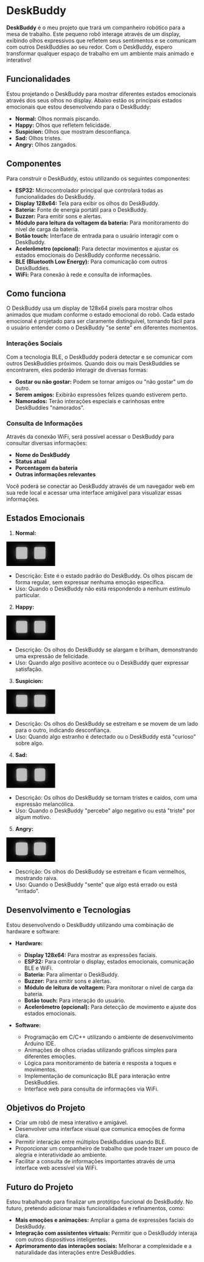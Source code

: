 # DeskBuddy

**DeskBuddy** é o meu projeto que trará um companheiro robótico para a mesa de trabalho. Este pequeno robô interage através de um display, exibindo olhos expressivos que refletem seus sentimentos e se comunicam com outros DeskBuddies ao seu redor. Com o DeskBuddy, espero transformar qualquer espaço de trabalho em um ambiente mais animado e interativo!

## Funcionalidades

Estou projetando o DeskBuddy para mostrar diferentes estados emocionais através dos seus olhos no display. Abaixo estão os principais estados emocionais que estou desenvolvendo para o DeskBuddy:

- **Normal:** Olhos normais piscando.
- **Happy:** Olhos que refletem felicidade.
- **Suspicion:** Olhos que mostram desconfiança.
- **Sad:** Olhos tristes.
- **Angry:** Olhos zangados.

## Componentes

Para construir o DeskBuddy, estou utilizando os seguintes componentes:

- **ESP32:** Microcontrolador principal que controlará todas as funcionalidades do DeskBuddy.
- **Display 128x64:** Tela para exibir os olhos do DeskBuddy.
- **Bateria:** Fonte de energia portátil para o DeskBuddy.
- **Buzzer:** Para emitir sons e alertas.
- **Módulo para leitura da voltagem da bateria:** Para monitoramento do nível de carga da bateria.
- **Botão touch:** Interface de entrada para o usuário interagir com o DeskBuddy.
- **Acelerômetro (opcional):** Para detectar movimentos e ajustar os estados emocionais do DeskBuddy conforme necessário.
- **BLE (Bluetooth Low Energy):** Para comunicação com outros DeskBuddies.
- **WiFi:** Para conexão à rede e consulta de informações.

## Como funciona

O DeskBuddy usa um display de 128x64 pixels para mostrar olhos animados que mudam conforme o estado emocional do robô. Cada estado emocional é projetado para ser claramente distinguível, tornando fácil para o usuário entender como o DeskBuddy "se sente" em diferentes momentos.

### Interações Sociais

Com a tecnologia BLE, o DeskBuddy poderá detectar e se comunicar com outros DeskBuddies próximos. Quando dois ou mais DeskBuddies se encontrarem, eles poderão interagir de diversas formas:

- **Gostar ou não gostar:** Podem se tornar amigos ou "não gostar" um do outro.
- **Serem amigos:** Exibirão expressões felizes quando estiverem perto.
- **Namorados:** Terão interações especiais e carinhosas entre DeskBuddies "namorados".

### Consulta de Informações

Através da conexão WiFi, será possível acessar o DeskBuddy para consultar diversas informações:

- **Nome do DeskBuddy**
- **Status atual**
- **Porcentagem da bateria**
- **Outras informações relevantes**

Você poderá se conectar ao DeskBuddy através de um navegador web em sua rede local e acessar uma interface amigável para visualizar essas informações.

## Estados Emocionais

1. **Normal:**

![Logo do Markdown](assets/normal.gif)
   - Descrição: Este é o estado padrão do DeskBuddy. Os olhos piscam de forma regular, sem expressar nenhuma emoção específica.
   - Uso: Quando o DeskBuddy não está respondendo a nenhum estímulo particular.

2. **Happy:**

![Logo do Markdown](assets/happy.gif)
   - Descrição: Os olhos do DeskBuddy se alargam e brilham, demonstrando uma expressão de felicidade.
   - Uso: Quando algo positivo acontece ou o DeskBuddy quer expressar satisfação.

3. **Suspicion:**

![Logo do Markdown](assets/suspicion.gif)
   - Descrição: Os olhos do DeskBuddy se estreitam e se movem de um lado para o outro, indicando desconfiança.
   - Uso: Quando algo estranho é detectado ou o DeskBuddy está "curioso" sobre algo.

4. **Sad:**

![Logo do Markdown](assets/sad.gif)
   - Descrição: Os olhos do DeskBuddy se tornam tristes e caídos, com uma expressão melancólica.
   - Uso: Quando o DeskBuddy "percebe" algo negativo ou está "triste" por algum motivo.

5. **Angry:**

![Logo do Markdown](assets/angry.gif)
   - Descrição: Os olhos do DeskBuddy se estreitam e ficam vermelhos, mostrando raiva.
   - Uso: Quando o DeskBuddy "sente" que algo está errado ou está "irritado".

## Desenvolvimento e Tecnologias

Estou desenvolvendo o DeskBuddy utilizando uma combinação de hardware e software:

- **Hardware:**
  - **Display 128x64:** Para mostrar as expressões faciais.
  - **ESP32:** Para controlar o display, estados emocionais, comunicação BLE e WiFi.
  - **Bateria:** Para alimentar o DeskBuddy.
  - **Buzzer:** Para emitir sons e alertas.
  - **Módulo de leitura de voltagem:** Para monitorar o nível de carga da bateria.
  - **Botão touch:** Para interação do usuário.
  - **Acelerômetro (opcional):** Para detecção de movimento e ajuste dos estados emocionais.

- **Software:**
  - Programação em C/C++ utilizando o ambiente de desenvolvimento Arduino IDE.
  - Animações de olhos criadas utilizando gráficos simples para diferentes emoções.
  - Lógica para monitoramento de bateria e resposta a toques e movimentos.
  - Implementação de comunicação BLE para interação entre DeskBuddies.
  - Interface web para consulta de informações via WiFi.

## Objetivos do Projeto

- Criar um robô de mesa interativo e amigável.
- Desenvolver uma interface visual que comunica emoções de forma clara.
- Permitir interação entre múltiplos DeskBuddies usando BLE.
- Proporcionar um companheiro de trabalho que pode trazer um pouco de alegria e interatividade ao ambiente.
- Facilitar a consulta de informações importantes através de uma interface web acessível via WiFi.

## Futuro do Projeto

Estou trabalhando para finalizar um protótipo funcional do DeskBuddy. No futuro, pretendo adicionar mais funcionalidades e refinamentos, como:

- **Mais emoções e animações:** Ampliar a gama de expressões faciais do DeskBuddy.
- **Integração com assistentes virtuais:** Permitir que o DeskBuddy interaja com outros dispositivos inteligentes.
- **Aprimoramento das interações sociais:** Melhorar a complexidade e a naturalidade das interações entre DeskBuddies.
